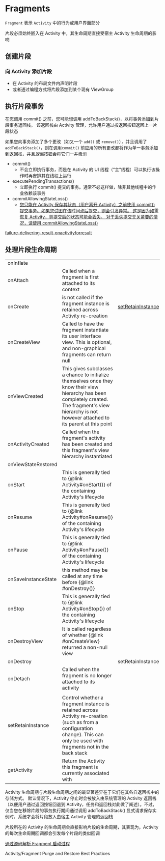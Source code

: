 # Fragments

`Fragment` 表示 `Activity` 中的行为或用户界面部分

片段必须始终嵌入在 Activity 中，其生命周期直接受宿主 Activity 生命周期的影响

## 创建片段

### 向 Activity 添加片段

+ 在 Activity 的布局文件内声明片段
+ 或者通过编程方式将片段添加到某个现有 ViewGroup

## 执行片段事务

在您调用 commit() 之前，您可能想调用 addToBackStack()，以将事务添加到片段事务返回栈。 该返回栈由 Activity 管理，允许用户通过按返回按钮返回上一片段状态

如果您向事务添加了多个更改（如又一个 `add()` 或 `remove()`），并且调用了 `addToBackStack()`，则在调用`commit()` 前应用的所有更改都将作为单一事务添加到返回栈，并且*返回*按钮会将它们一并撤消

+ commit()
  + 不会立即执行事务，而是在 Activity 的 UI 线程（“主”线程）可以执行该操作时再安排其在线程上运行
+ executePendingTransactions()
  + 立即执行 commit() 提交的事务。通常不必这样做，除非其他线程中的作业依赖该事务
+ commitAllowingStateLoss()
  + [您只能在 Activity 保存其状态（用户离开 Activity）之前使用 commit() 提交事务。如果您试图在该时间点后提交，则会引发异常。 这是因为如需恢复 Activity，则提交后的状态可能会丢失。 对于丢失提交无关紧要的情况，请使用 commitAllowingStateLoss()](https://www.androiddesignpatterns.com/2013/08/fragment-transaction-commit-state-loss.html)

[failure-delivering-result-onactivityforresult](https://stackoverflow.com/questions/16265733/failure-delivering-result-onactivityforresult)

## 处理片段生命周期

|                     |                                                              |                                                              |
| ------------------- | ------------------------------------------------------------ | ------------------------------------------------------------ |
| onInflate           |                                                              |                                                              |
| onAttach            | Called when a fragment is first attached to its context      |                                                              |
| onCreate            | is not called if the fragment instance is retained across Activity re-creation | [setRetainInstance](https://blog.csdn.net/Gaugamela/article/details/56280384) |
| onCreateView        | Called to have the fragment instantiate its user interface view. This is optional, and non-graphical fragments can return null |                                                              |
| onViewCreated       | This gives subclasses a chance to initialize themselves once they know their view hierarchy has been completely created.  The fragment's view hierarchy is not however attached to its parent at this point |                                                              |
| onActivityCreated   | Called when the fragment's activity has been created and this fragment's view hierarchy instantiated |                                                              |
| onViewStateRestored |                                                              |                                                              |
| onStart             | This is generally tied to {@link Activity#onStart()} of the containing Activity's lifecycle |                                                              |
| onResume            | This is generally tied to {@link Activity#onResume()} of the containing Activity's lifecycle |                                                              |
| onPause             | This is generally tied to {@link Activity#onPause()} of the containing Activity's lifecycle |                                                              |
| onSaveInstanceState | this method may be called at any time before {@link #onDestroy()} |                                                              |
| onStop              | This is generally tied to {@link Activity#onStop()} of the containing Activity's lifecycle |                                                              |
| onDestroyView       | It is called regardless of whether {@link #onCreateView} returned a non-null view |                                                              |
| onDestroy           |                                                              | setRetainInstance                                            |
| onDetach            | Called when the fragment is no longer attached to its activity |                                                              |
|                     |                                                              |                                                              |
| setRetainInstance   | Control whether a fragment instance is retained across Activity re-creation (such as from a configuration change).  This can only be used with fragments not in the back stack |                                                              |
| getActivity         | Return the Activity this fragment is currently associated with |                                                              |

Activity 生命周期与片段生命周期之间的最显著差异在于它们在其各自返回栈中的存储方式。 默认情况下，Activity 停止时会被放入由系统管理的 Activity 返回栈（以便用户通过返回按钮回退到 Activity，任务和返回栈对此做了阐述）。不过，仅当您在移除片段的事务执行期间通过调用 addToBackStack() 显式请求保存实例时，系统才会将片段放入由宿主 Activity 管理的返回栈

片段所在的 Activity 的生命周期会直接影响片段的生命周期，其表现为，Activity 的每次生命周期回调都会引发每个片段的类似回调

[通过源码解析 Fragment 启动过程](https://www.jianshu.com/p/f2fcc670afd6)

Activity/Fragment Purge and Restore Best Practices